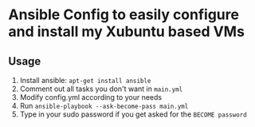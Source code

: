 # Ansible Config to easily configure and install my Xubuntu based VMs

## Usage

1. Install ansible: `apt-get install ansible`
2. Comment out all tasks you don't want in `main.yml`
3. Modify config.yml according to your needs
4. Run `ansible-playbook --ask-become-pass main.yml`
5. Type in your sudo password if you get asked for the `BECOME password`

